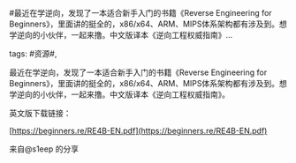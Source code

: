 #最近在学逆向，发现了一本适合新手入门的书籍《Reverse Engineering for Beginners》，里面讲的挺全的，x86/x64、ARM、MIPS体系架构都有涉及到。想学逆向的小伙伴，一起来撸。中文版译本《逆向工程权威指南》...

tags: #资源#, 

最近在学逆向，发现了一本适合新手入门的书籍《Reverse Engineering for Beginners》，里面讲的挺全的，x86/x64、ARM、MIPS体系架构都有涉及到。想学逆向的小伙伴，一起来撸。中文版译本《逆向工程权威指南》。

英文版下载链接：

[https://beginners.re/RE4B-EN.pdf](https://beginners.re/RE4B-EN.pdf)

来自@s1eep  的分享

[comment]: <> (topic_id:51114212544444)

[comment]: <> (create_time:2017-09-28T20:33:33.264+0800)

[comment]: <> (topic_type:talk)

[comment]: <> (owner:781244882_余弦)


